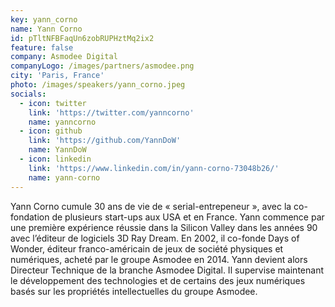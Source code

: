 ```yaml
---
key: yann_corno
name: Yann Corno
id: pTltNFBFaqUn6zobRUPHztMq2ix2
feature: false
company: Asmodee Digital
companyLogo: /images/partners/asmodee.png
city: 'Paris, France'
photo: /images/speakers/yann_corno.jpeg
socials:
  - icon: twitter
    link: 'https://twitter.com/yanncorno'
    name: yanncorno
  - icon: github
    link: 'https://github.com/YannDoW'
    name: YannDoW
  - icon: linkedin
    link: 'https://www.linkedin.com/in/yann-corno-73048b26/'
    name: yann-corno
---
```

Yann Corno cumule 30 ans de vie de « serial-entrepeneur », avec la co-fondation de plusieurs start-ups aux USA et en France. Yann commence par une première expérience réussie dans la Silicon Valley dans les années 90 avec l’éditeur de logiciels 3D Ray Dream. En 2002, il co-fonde Days of Wonder, éditeur franco-américain de jeux de société physiques et numériques, acheté par le groupe Asmodee en 2014. Yann devient alors Directeur Technique de la branche Asmodee Digital. Il supervise maintenant le développement des technologies et de certains des jeux numériques basés sur les propriétés intellectuelles du groupe Asmodee.